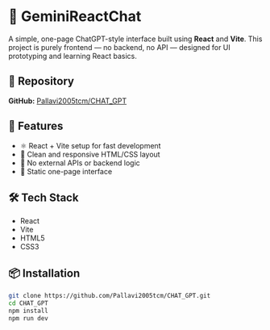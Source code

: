 # 💬 GeminiReactChat

A simple, one-page ChatGPT-style interface built using **React** and **Vite**. This project is purely frontend — no backend, no API — designed for UI prototyping and learning React basics.

## 📁 Repository

**GitHub:** [Pallavi2005tcm/CHAT_GPT](https://github.com/Pallavi2005tcm/CHAT_GPT)

## 🚀 Features

- ⚛️ React + Vite setup for fast development
- 🎨 Clean and responsive HTML/CSS layout
- 🧼 No external APIs or backend logic
- 📄 Static one-page interface

## 🛠️ Tech Stack

- React
- Vite
- HTML5
- CSS3

## 📦 Installation

```bash
git clone https://github.com/Pallavi2005tcm/CHAT_GPT.git
cd CHAT_GPT
npm install
npm run dev
